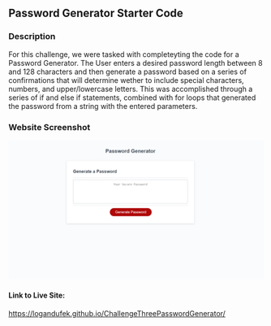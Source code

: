 ## Password Generator Starter Code


### Description
For this challenge, we were tasked with completeyting the code for a Password Generator. The User enters a desired password length between 8 and 128 characters and then generate a password based on a series of confirmations that will determine wether to include special characters, numbers, and upper/lowercase letters. This was accomplished through a series of if and else if statements, combined with for loops that generated the password from a string with the entered parameters.

### Website Screenshot
![Password Generator Screenshot](./docs/PasswordGeneratorScreenshot.png)

#### Link to Live Site: 
https://logandufek.github.io/ChallengeThreePasswordGenerator/